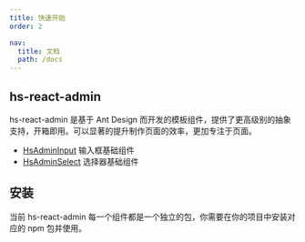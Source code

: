 ```yaml
---
title: 快速开始
order: 2

nav:
  title: 文档
  path: /docs
---
```


## hs-react-admin

hs-react-admin 是基于 Ant Design 而开发的模板组件，提供了更高级别的抽象支持，开箱即用。可以显著的提升制作页面的效率，更加专注于页面。

- [HsAdminInput](/components/input) 输入框基础组件
- [HsAdminSelect](/components/select) 选择器基础组件



## 安装

当前 hs-react-admin 每一个组件都是一个独立的包，你需要在你的项目中安装对应的 npm 包并使用。
